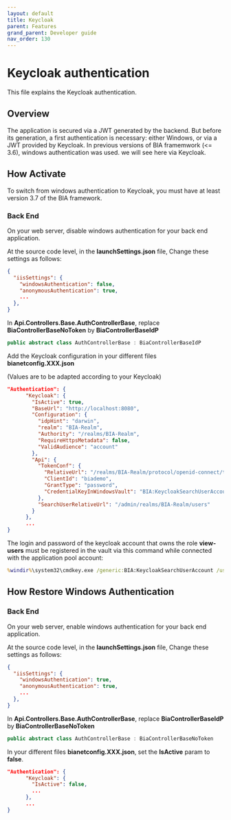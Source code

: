 ```yaml
---
layout: default
title: Keycloak
parent: Features
grand_parent: Developer guide
nav_order: 130
---
```


# Keycloak authentication

This file explains the Keycloak authentication.

## Overview

The application is secured via a JWT generated by the backend. But before its generation, a first authentication is necessary: either Windows, or via a JWT provided by Keycloak. In previous versions of BIA framemwork (<= 3.6), windows authentication was used. we will see here via Keycloak.

## How Activate

To switch from windows authentication to Keycloak, you must have at least version 3.7 of the BIA framework.

### Back End

On your web server, disable windows authentication for your back end application.

At the source code level, in the **launchSettings.json** file, Change these settings as follows:

```json
{
  "iisSettings": {
    "windowsAuthentication": false,
    "anonymousAuthentication": true,
    ...
  },
}
```

In **Api.Controllers.Base.AuthControllerBase**, replace **BiaControllerBaseNoToken** by **BiaControllerBaseIdP**

```csharp
public abstract class AuthControllerBase : BiaControllerBaseIdP
```

Add the Keycloak configuration in your different files **bianetconfig.XXX.json**

(Values are to be adapted according to your Keycloak)

```json
"Authentication": {
      "Keycloak": {
        "IsActive": true,
        "BaseUrl": "http://localhost:8080",
        "Configuration": {
          "idpHint": "darwin",
          "realm": "BIA-Realm",
          "Authority": "/realms/BIA-Realm",
          "RequireHttpsMetadata": false,
          "ValidAudience": "account"
        },
        "Api": {
          "TokenConf": {
            "RelativeUrl": "/realms/BIA-Realm/protocol/openid-connect/token",
            "ClientId": "biademo",
            "GrantType": "password",
            "CredentialKeyInWindowsVault": "BIA:KeycloakSearchUserAccount"
          },
          "SearchUserRelativeUrl": "/admin/realms/BIA-Realm/users"
        }
      },
      ...
}
```

The login and password of the keycloak account that owns the role **view-users** must be registered in the vault via this command while connected with the application pool account:

```bat
%windir%\system32\cmdkey.exe /generic:BIA:KeycloakSearchUserAccount /user:"MyLogin" /pass:"MyPassword"
```

## How Restore Windows Authentication

### Back End

On your web server, enable windows authentication for your back end application.

At the source code level, in the **launchSettings.json** file, Change these settings as follows:

```json
{
  "iisSettings": {
    "windowsAuthentication": true,
    "anonymousAuthentication": true,
    ...
  },
}
```

In **Api.Controllers.Base.AuthControllerBase**, replace **BiaControllerBaseIdP** by **BiaControllerBaseNoToken**

```csharp
public abstract class AuthControllerBase : BiaControllerBaseNoToken
```

In your different files **bianetconfig.XXX.json**, set the **IsActive** param to **false**.

```json
"Authentication": {
      "Keycloak": {
        "IsActive": false,
        ...
      },
      ...
}